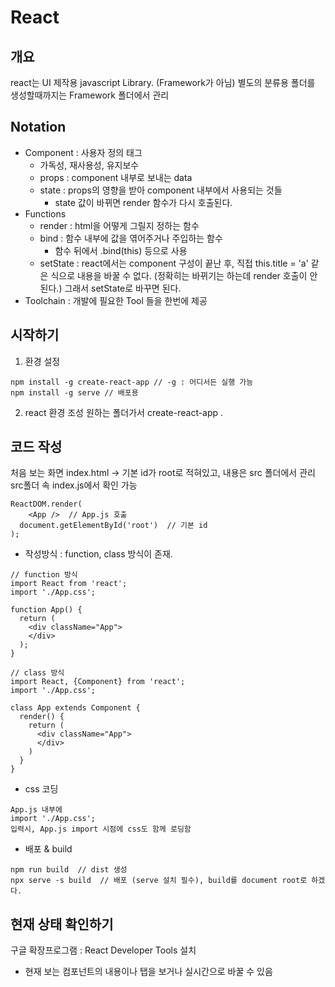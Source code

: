 # React

## 개요

react는 UI 제작용 javascript Library. (Framework가 아님)
별도의 분류용 폴더를 생성할때까지는 Framework 폴더에서 관리

## Notation

- Component : 사용자 정의 태그
  - 가독성, 재사용성, 유지보수
  - props : component 내부로 보내는 data
  - state : props의 영향을 받아 component 내부에서 사용되는 것들
    - state 값이 바뀌면 render 함수가 다시 호출된다.
- Functions
  - render : html을 어떻게 그릴지 정하는 함수
  - bind : 함수 내부에 값을 엮어주거나 주입하는 함수
    - 함수 뒤에서 .bind(this) 등으로 사용
  - setState : react에서는 component 구성이 끝난 후,
  직접 this.title = 'a' 같은 식으로 내용을 바꿀 수 없다.
  (정확히는 바뀌기는 하는데 render 호출이 안된다.)
  그래서 setState로 바꾸면 된다.
- Toolchain : 개발에 필요한 Tool 들을 한번에 제공

## 시작하기

1. 환경 설정

```
npm install -g create-react-app // -g : 어디서든 실행 가능
npm install -g serve // 배포용
```

2. react 환경 조성 원하는 폴더가서 create-react-app .

## 코드 작성

처음 보는 화면 index.html -> 기본 id가 root로 적혀있고, 내용은 src 폴더에서 관리
src폴더 속 index.js에서 확인 가능

```
ReactDOM.render(
    <App />  // App.js 호출
  document.getElementById('root')  // 기본 id
);
```

- 작성방식 : function, class 방식이 존재.

```
// function 방식
import React from 'react';
import './App.css';

function App() {
  return (
    <div className="App">
    </div>
  );
}
```

```
// class 방식
import React, {Component} from 'react';
import './App.css';

class App extends Component {
  render() {
    return (
      <div className="App">
      </div>
    )
  }
}
```

- css 코딩

```
App.js 내부에
import './App.css';
입력시, App.js import 시점에 css도 함께 로딩함
```

- 배포 & build

```
npm run build  // dist 생성
npx serve -s build  // 배포 (serve 설치 필수), build를 document root로 하겠다.
```

## 현재 상태 확인하기

구글 확장프로그램 : React Developer Tools 설치

- 현재 보는 컴포넌트의 내용이나 탭을 보거나 실시간으로 바꿀 수 있음
